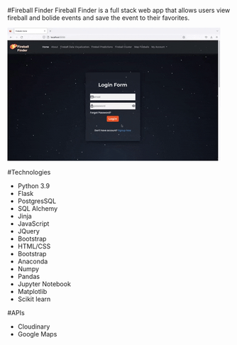 #Fireball Finder
Fireball Finder is a full stack web app that allows users view fireball and bolide events and save the event to their favorites. 

![Homepage](/static/images/homepage.gif "Homepage")

#Technologies
* Python 3.9
* Flask
* PostgresSQL
* SQL Alchemy
* Jinja
* JavaScript
* JQuery
* Bootstrap
* HTML/CSS
* Bootstrap
* Anaconda
* Numpy
* Pandas
* Jupyter Notebook
* Matplotlib
* Scikit learn



#APIs
* Cloudinary
* Google Maps

